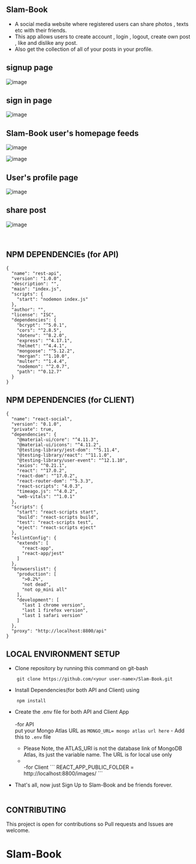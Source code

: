 ## Slam-Book

- A social media website where registered users can share photos , texts etc with their friends.
- This app allows users to create account , login , logout, create own post , like and dislike any post.
- Also get the collection of all of your posts in your profile.

## signup page
![image](https://user-images.githubusercontent.com/102463812/200878203-d80609d7-0ebe-41fe-bef9-d3006a2256d6.png)

## sign in page
![image](https://user-images.githubusercontent.com/102463812/200878361-c2e921b6-c065-4424-a25a-3d33407a4f21.png)

## Slam-Book user's homepage feeds
![image](https://user-images.githubusercontent.com/102463812/200879826-a827424f-e351-4bad-99de-b969c3339a1a.png)

![image](https://user-images.githubusercontent.com/102463812/200880053-a2edfe29-d655-480b-ac92-157e49be7d37.png)

## User's profile page
![image](https://user-images.githubusercontent.com/102463812/200880176-aaeae2da-f8fc-4e95-98a3-b941edc18f69.png)

## share post
![image](https://user-images.githubusercontent.com/102463812/200880587-10f1c310-7a0d-4335-9f69-fc0cbbc0ce54.png)

<br>

## NPM DEPENDENCIEs (for API) 
```
{
  "name": "rest-api",
  "version": "1.0.0",
  "description": "",
  "main": "index.js",
  "scripts": {
    "start": "nodemon index.js"
  },
  "author": "",
  "license": "ISC",
  "dependencies": {
    "bcrypt": "^5.0.1",
    "cors": "^2.8.5",
    "dotenv": "^8.2.0",
    "express": "^4.17.1",
    "helmet": "^4.4.1",
    "mongoose": "^5.12.2",
    "morgan": "^1.10.0",
    "multer": "^1.4.4",
    "nodemon": "^2.0.7",
    "path": "^0.12.7"
  }
}
```

## NPM DEPENDENCIES (for CLIENT)
```
{
  "name": "react-social",
  "version": "0.1.0",
  "private": true,
  "dependencies": {
    "@material-ui/core": "^4.11.3",
    "@material-ui/icons": "^4.11.2",
    "@testing-library/jest-dom": "^5.11.4",
    "@testing-library/react": "^11.1.0",
    "@testing-library/user-event": "^12.1.10",
    "axios": "^0.21.1",
    "react": "^17.0.2",
    "react-dom": "^17.0.2",
    "react-router-dom": "^5.3.3",
    "react-scripts": "4.0.3",
    "timeago.js": "^4.0.2",
    "web-vitals": "^1.0.1"
  },
  "scripts": {
    "start": "react-scripts start",
    "build": "react-scripts build",
    "test": "react-scripts test",
    "eject": "react-scripts eject"
  },
  "eslintConfig": {
    "extends": [
      "react-app",
      "react-app/jest"
    ]
  },
  "browserslist": {
    "production": [
      ">0.2%",
      "not dead",
      "not op_mini all"
    ],
    "development": [
      "last 1 chrome version",
      "last 1 firefox version",
      "last 1 safari version"
    ]
  },
  "proxy": "http://localhost:8800/api"
}
```

## LOCAL ENVIRONMENT SETUP

- Clone repository by running this command on git-bash

```
    git clone https://github.com/<your user-name>/Slam-Book.git
```

- Install Dependencies(for both API and Client) using

```
    npm install
```
- Create the .env file for both API and Client App
   <br> <br>
     -for API  
      put your Mongo Atlas URL as 
         ```
           MONGO_URL= mongo atlas url here
         ```
       - Add this to `.env` file
  - Please Note, the ATLAS_URI is not the database link of MongoDB Atlas, its just the variable name. The URL is for local use only
  - <br>
    -for Client
     ```
            REACT_APP_PUBLIC_FOLDER = http://localhost:8800/images/
         ```

- That's all, now just Sign Up to Slam-Book and be friends forever.
  <br>
  <br>

## CONTRIBUTING

This project is open for contributions so Pull requests and Issues are welcome.
# Slam-Book
